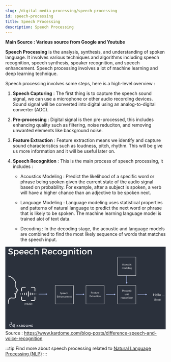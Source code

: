 ```yaml
---
slug: /digital-media-processing/speech-processing
id: speech-processing
title: Speech Processing
description: Speech Processing
---
```


**Main Source : Various source from Google and Youtube**

**Speech Processing** is the analysis, synthesis, and understanding of spoken language. It involves various techniques and algorithms including speech recognition, speech synthesis, speaker recognition, and speech enhancement. Speech processing involves a lot of machine learning and deep learning technique.

Speech processing involves some steps, here is a high-level overview :

1. **Speech Capturing** : The first thing is to capture the speech sound signal, we can use a microphone or other audio recording devices. Sound signal will be converted into digital using an analog-to-digital converter (ADC).

2. **Pre-processing** : Digital signal is then pre-processed, this includes enhancing quality such as filtering, noise reduciton, and removing unwanted elements like background noise.

3. **Feature Extraction** : Feature extraction means we identify and capture sound characteristics such as loudness, pitch, rhythm. This will be give us more information and it will be useful later on.

4. **Speech Recognition** : This is the main process of speech processing, it includes :

   - Acoustics Modeling : Predict the likelihood of a specific word or phrase being spoken given the current state of the audio signal based on probability. For example, after a subject is spoken, a verb will have a higher chance than an adjective to be spoken next.

   - Language Modeling : Language modeling uses statistical properties and patterns of natural language to predict the next word or phrase that is likely to be spoken. The machine learning language model is trained alot of text data.

   - Decoding : In the decoding stage, the acoustic and language models are combined to find the most likely sequence of words that matches the speech input.

![Flowchart of speech processing and a sound signal is identified as hello](./speech-recognition.png)  
Source : https://www.kardome.com/blog-posts/difference-speech-and-voice-recognition

:::tip
Find more about speech processing related to [Natural Language Processing (NLP)](/deep-learning/deep-learning-tasks#natural-language-processing-nlp)
:::
